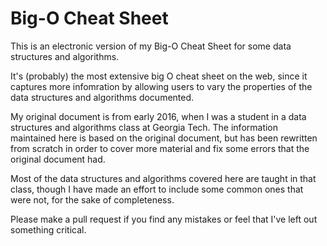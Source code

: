 # Big-O Cheat Sheet
This is an electronic version of my Big-O Cheat Sheet for some data structures and algorithms.

It's (probably) the most extensive big O cheat sheet on the web, since it captures more infomration by allowing users to vary the properties of the data structures and algorithms documented.

My original document is from early 2016, when I was a student in a data structures and algorithms class at Georgia Tech. The information maintained here is based on the original document, but has been rewritten from scratch in order to cover more material and fix some errors that the original document had.

Most of the data structures and algorithms covered here are taught in that class, though I have made an effort to include some common ones that were not, for the sake of completeness.

Please make a pull request if you find any mistakes or feel that I've left out something critical.
